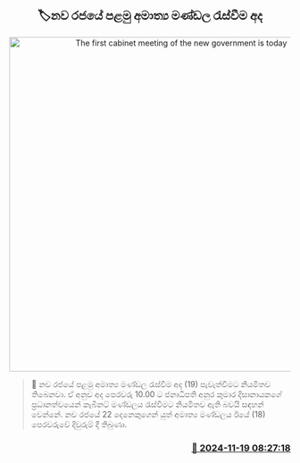 <p align='center'><b><h2 align='center' title='The first cabinet meeting of the new government is today'>🏷නව රජයේ පළමු අමාත්‍ය මණ්ඩල රැස්වීම අද</h2></b></p>
<p align='center'><img src='https://helakuru.sgp1.cdn.digitaloceanspaces.com/esana/images/lib/president-secretary-office-new.jpg' width='600' alt='The first cabinet meeting of the new government is today'></p>

>📝 නව රජයේ පළමු අමාත්‍ය මණ්ඩල රැස්වීම අද (19) පැවැත්වීමට නියමිතව තිබෙනවා.
ඒ අනුව අද පෙරවරු 10.00 ට ජනාධිපති අනුර කුමාර දිසානායකගේ ප්‍රධානත්වයෙන් කැබිනට් මණ්ඩලය රැස්වීමට නියමිතව ඇති බවයි සඳහන් වෙන්නේ.
නව රජයේ 22 දෙනෙකුගෙන් යුත් අමාත්‍ය මණ්ඩලය ඊයේ (18) පෙරවරුවේ දිවුරුම් දී තිබුණා.


<h3 align='right'><a href='https://www.helakuru.lk/esana/p/105210/'>📅 2024-11-19 08:27:18</a></h3>
